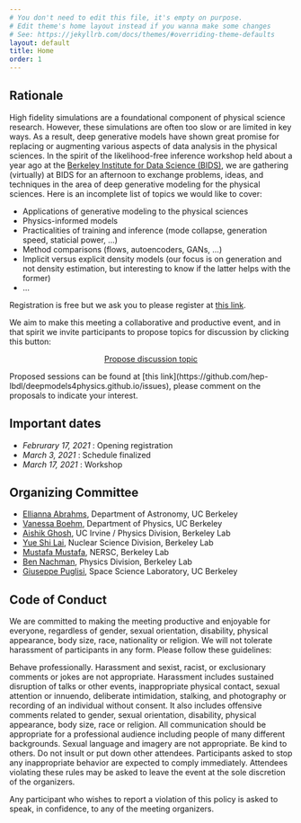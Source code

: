 ```yaml
---
# You don't need to edit this file, it's empty on purpose.
# Edit theme's home layout instead if you wanna make some changes
# See: https://jekyllrb.com/docs/themes/#overriding-theme-defaults
layout: default
title: Home
order: 1
---
```


## Rationale

High fidelity simulations are a foundational component of physical science research.  However, these simulations are often too slow or are limited in key ways.  As a result, deep generative models have shown great promise for replacing or augmenting various aspects of data analysis in the physical sciences.  In the spirit of the likelihood-free inference workshop held about a year ago at the [Berkeley Institute for Data Science (BIDS)](https://bids.berkeley.edu), we are gathering (virtually) at BIDS for an afternoon to exchange problems, ideas, and techniques in the area of deep generative modeling for the physical sciences.  Here is an incomplete list of topics we would like to cover:

- Applications of generative modeling to the physical sciences
- Physics-informed models
- Practicalities of training and inference (mode collapse, generation speed, staticial power, ...)
- Method comparisons (flows, autoencoders, GANs, ...)
- Implicit versus explicit density models (our focus is on generation and not density estimation, but interesting to know if the latter helps with the former)
- ...

Registration is free but we ask you to please register at [this link](registration.html).

We aim to make this meeting a collaborative and productive event, and in that spirit we invite
participants to propose topics for discussion by clicking this button:
<p align="center">
<a href="https://github.com/hep-lbdl/deepmodels4physics.github.io/issues/new/choose" class="btn btn-info">Propose discussion topic</a></p>
Proposed sessions can be found at [this link](https://github.com/hep-lbdl/deepmodels4physics.github.io/issues), please comment on the proposals to indicate your interest.

## Important dates

- *Februrary 17, 2021*  : Opening registration
- *March 3, 2021*  : Schedule finalized
- *March 17, 2021*  : Workshop

## Organizing Committee

- [Ellianna Abrahms](https://elliesch.github.io), Department of Astronomy, UC Berkeley
- [Vanessa Boehm](https://vmboehm.github.io), Department of Physics, UC Berkeley
- [Aishik Ghosh](https://inspirehep.net/authors/1631279), UC Irvine / Physics Division, Berkeley Lab
- [Yue Shi Lai](https://inspirehep.net/authors/1057843), Nuclear Science Division, Berkeley Lab
- [Mustafa Mustafa](https://www.nersc.gov/about/nersc-staff/data-analytics-services/mustafa-mustafa/), NERSC, Berkeley Lab
- [Ben Nachman](http://bnachman.web.cern.ch/bnachman/), Physics Division, Berkeley Lab
- [Giuseppe Puglisi](http://giuspugl.github.io), Space Science Laboratory, UC Berkeley

## Code of Conduct

We are committed to making the meeting productive and enjoyable for everyone, regardless of gender, sexual orientation, disability, physical appearance, body size, race, nationality or religion. We will not tolerate harassment of participants in any form. Please follow these guidelines:

Behave professionally. Harassment and sexist, racist, or exclusionary comments or jokes are not appropriate. Harassment includes sustained disruption of talks or other events, inappropriate physical contact, sexual attention or innuendo, deliberate intimidation, stalking, and photography or recording of an individual without consent. It also includes offensive comments related to gender, sexual orientation, disability, physical appearance, body size, race or religion. All communication should be appropriate for a professional audience including people of many different backgrounds. Sexual language and imagery are not appropriate. Be kind to others. Do not insult or put down other attendees. Participants asked to stop any inappropriate behavior are expected to comply immediately. Attendees violating these rules may be asked to leave the event at the sole discretion of the organizers.

Any participant who wishes to report a violation of this policy is asked to speak, in confidence, to any of the meeting organizers.
